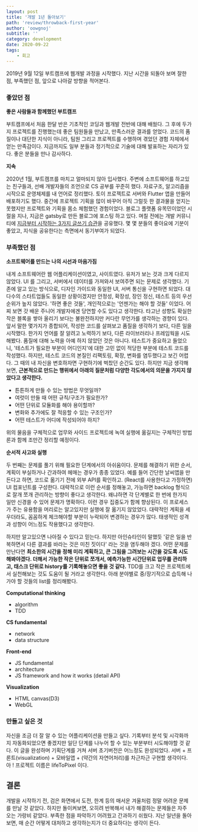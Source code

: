 ```yaml
---
layout: post
title: '개발 1년 돌아보기'
path: 'review/throwback-first-year'
author: 'oowgnoj'
subtitle: ''
category: development
date: 2020-09-22
tags:
    - 회고
---
```



2019년 9월 12일 부트캠프에 웹개발 과정을 시작했다. 지난 시간을 되돌아 보며 잘한 점, 부족했던 점, 앞으로 나아갈 방향을 적어본다.

### **좋았던 점**

**좋은 사람들과 함께했던 부트캠프**

부트캠프에서 처음 한달 반은 기초적인 코딩과 웹개발 전반에 대해 배웠다. 그 후에 두가지 프로젝트를 진행했는데 좋은 팀원들을 만났고, 만족스러운 결과를 얻었다. 코드의 품질이나 대단한 지식이 아니라, 팀원 그리고 프로젝트를 수행하며 겪었던 경험 자체에서 얻는 만족감이다. 지금까지도 일부 분들과 정기적으로 기술에 대해 발표하는 자리가 있다. 좋은 분들을 만나 감사하다.

**지속**

2020년 1월, 부트캠프를 마치고 얼마되지 않아 입사했다. 주변에 소프트웨어를 하고있는 친구들과, 선배 개발자들의 조언으로 CS 공부를 꾸준히 했다. 자료구조, 알고리즘을 시작으로 운영체제를 내 언어로 정리했다. 토이 프로젝트로 서버와 Flutter 앱을 만들어 배포하기도 했다. 중간에 프로젝트 기획을 많이 바꾸어 아직 그럴듯 한 결과물을 얻지는 못했지만 프로젝트와 기획을 몸소 체험했던 경험이었다. 블로그 플랫폼 유목민이었던 시절을 지나, 지금은 gatsby로 만든 블로그에 포스팅 하고 있다. 며칠 전에는 개발 커뮤니티에 [지금부터 시작하는 3가지 글쓰기 습관](https://oowgnoj.dev/review/output-training)을 공유했다. 몇 몇 분들의 좋아요에 기분이 좋았고, 지식을 공유한다는 측면에서 동기부여가 되었다. 

### **부족했던 점**

**소프트웨어를 만드는 나의 시선과 마음가짐**

내게 소프트웨어란 웹 어플리케이션이였고, 사이트였다. 유저가 보는 것과 크게 다르지 않았다. UI 를 그리고, 서버에서 데이터를 가져와서 보여주면 되는 문제로 생각했다. 기존에 알고 있는 방식으로, 디자인 가이드와 동일한 UI, 서버 통신을 구현하면 되었다. 대다수의 스타트업들도 동일한 상황이겠지만 안정성, 확장성, 장인 정신, 테스트 등의 우선순위가 높지 않았다. '하면 좋은 것들', 개인적으로는 '언젠가는 해야 할 것들' 이었다. 어찌 보면 갓 배운 주니어 개발자에겐 당연할 수도 있다고 생각한다. 타고난 성향도 확실한 작은 블록을 쌓아 올리기 보다는 불완전하지만 커다란 무언가를 생각하는 경향이 있다. 앞서 말한 몇가지가 종합되어, 작성한 코드를 살펴보고 품질을 생각하기 보다, 다른 일을 시작했다. 한가지 언어를 잘 알려고 노력하기 보다, 다른 라이브러리나 프레임웍을 시도해봤다. 품질에 대해 노력을 아예 하지 않았던 것은 아니다. 테스트가 중요하고 들었으니, '테스트가 필요한 부분이 어디인지'에 대한 고민 없이 적당한 부분에 테스트 코드를 작성했다. 하지만, 테스트 코드의 본질인 리팩토링, 확장, 변화를 염두했다고 보긴 어렵다. 그 때의 내 자신을 변호하자면 구현하기에 벅찼던 순간도 있다. 하지만 지금 생각해보면, **근본적으로 만드는 행위에서 아래의 질문처럼 다양한 각도에서의 의문을 가지지 않았다고 생각한다.** 

- 튼튼하게 만들 수 있는 방법은 무엇일까?
- 여럿이 만들 때 어떤 규칙/구조가 필요한가?
- 어떤 단위로 모듈화를 해야 용이할까?
- 변화와 추가에도 잘 적응할 수 있는 구조인가?
- 어떤 테스트가 어디에 작성되어야 하지?

위의 물음을 구체적으로 업무와 사이드 프로젝트에 녹여 실행에 옮길지는 구체적인 방법론과 함께 조만간 정리할 예정이다. 

**순서적 사고와 실행**

두 번째는 문제를 풀기 위해 필요한 단계에서의 아쉬움이다. 문제를 해결하기 위한 순서, 계획이 부실하거나 간과하여 헤매는 경우가 종종 있었다. 예를 들어 간단한 날씨앱을 만든다고 하면, 코드로 옮기기 전에 외부 API를 확인하고. (React를 사용한다고 가정하면) UI 컴포넌트를 구성한다. 대략적으로 이런 순서를 정해놓고, 가능하면 backlog 형식으로 잘개 쪼개 관리하는 방향이 좋다고 생각한다. 왜냐하면 각 단계별로 한 번에 한가지 일만 신경쓸 수 있어 문제가 명확하다. 이런 경우 집중도가 함께 향상된다. 이 프로세스가 주는 유용함을 머리로는 알고있지만 실행에 잘 옮기지 않았었다. 대략적인 계획을 세우더라도, 꼼꼼하게 체크해야할 부분이 누락되어 변경하는 경우가 많다. 태생적인 성격과 성향이 어느정도 작용했다고 생각한다.

하지만 알고있으면 나아질 수 있다고 믿는다. 하지만 아인슈타인이 말했듯 '같은 일을 반복하면서 다른 결과를 바라는 것은 미친 짓이다' 라는 것을 염두해야 겠다. 어떤 문제를 만난다면 **최소한의 시간을 정해 미리 계획하고, 큰 그림을 그려보는 시간을 갖도록 시도해봐야겠다. 더해서 가능한 작은 단위로 쪼개서, 예측가능한 시간단위로 업무를 관리하고, 태스크 단위로 history를 기록해놓으면 좋을 것 같다.** TDD를 크고 작은 프로젝트에서 실천해보는 것도 도움이 될 거라고 생각한다. 아래 분야별로 중/장기적으로 습득해 나가야 할 것들의 list를 정리해봤다.

**Computational thinking** 
- algorithm
- TDD

**CS fundamental**
- network
- data structure

**Front-end**
- JS fundamental
- architecture
- JS framework and how it works (detail API)

**Visualization**
- HTML canvas(D3)
- WebGL

### 만들고 싶은 것

자신을 조금 더 잘 알 수 있는 어플리케이션을 만들고 싶다. 기록부터 분석 및 시각화까지 자동화되었으면 좋겠지만 일단 단계를 나누어 할 수 있는 부분부터 시도해야할 것 같다. 이 글을 완성하며 기획단계를 거쳐 서버 초기버전은 어느정도 완성되었다. 서버 + 프론트(visualization) + 모바일앱 + (약간의 자연어처리)를 차근차근 구현할 생각이다. 아 ! 프로젝트 이름은 lifeToPixel 이다.

## 결론

개발을 시작하기 전, 검은 화면에서 도전, 한계 등의 매서운 겨울처럼 정말 어려운 문제를 만날 것 같았다. 하지만 돌이켜보면, 오히려 반복해서 내가 해결하는 문제들은 자주 오는 가랑비 같았다. 부족한 점을 파악하기 어려웠고 간과하기 쉬웠다. 지난 일년을 돌아보면, 매 순간 어떻게 대처하고 생각하는지가 더 중요하다는 생각이 든다.